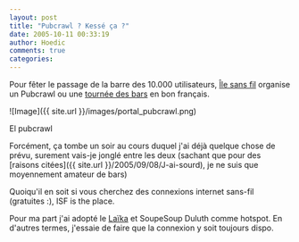 ```yaml
---
layout: post
title: "Pubcrawl ? Kessé ça ?"
date: 2005-10-11 00:33:19
author: Hoedic
comments: true
categories: 
---
```



Pour fêter le passage de la barre des 10.000 utilisateurs, [Île sans fil](http://ilesansfil.org/) organise un Pubcrawl ou une [tournée des bars](http://tournee.ilesansfil.org/) en bon français.

![Image]({{ site.url }}/images/portal_pubcrawl.png)
<div class="photoattrib">El pubcrawl</div>



Forcément, ça tombe un soir au cours duquel j'ai déjà quelque chose de prévu, surement vais-je jonglé entre les deux (sachant que pour des [raisons citées]({{ site.url }}/2005/09/08/J-ai-sourd), je ne suis que moyennement amateur de bars)

Quoiqu'il en soit si vous cherchez des connexions internet sans-fil (gratuites :), ISF is the place.

Pour ma part j'ai adopté le [Laïka](http://www.laikamontreal.com/) et SoupeSoup Duluth comme hotspot. En d'autres termes, j'essaie de faire que la connexion y soit toujours dispo.